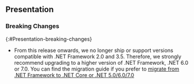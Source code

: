 ## Presentation

### Breaking Changes
{:#Presentation-breaking-changes}

* From this release onwards, we no longer ship or support versions compatible with .NET Framework 2.0 and 3.5. Therefore, we strongly recommend upgrading to a higher version of .NET Framework, .NET 6.0 or 7.0. You can find the migration guide if you prefer to [migrate from .NET Framework to .NET Core or .NET 5.0/6.0/7.0](https://help.syncfusion.com/file-formats/presentation/faqs/migrate-from-net-framework-to-net-core)